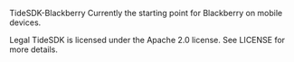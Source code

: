 TideSDK-Blackberry
Currently the starting point for Blackberry on mobile devices.

Legal
TideSDK is licensed under the Apache 2.0 license. See LICENSE for more details.